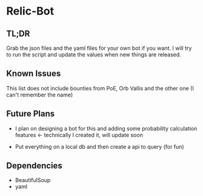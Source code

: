 # Relic-Bot

## TL;DR
Grab the json files and the yaml files for your own bot if you want. I will try to run the script and update the values when new things are released.

## Known Issues
This list does not include bounties from PoE, Orb Vallis and the other one (I can't remember the name)

## Future Plans
- I plan on designing a bot for this and adding some probability calculation features <- technically I created it, will update soon

- Put everything on a local db and then create a api to query (for fun)

## Dependencies
- BeautifulSoup
- yaml
